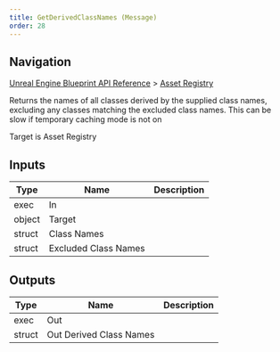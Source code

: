 ```yaml
---
title: GetDerivedClassNames (Message)
order: 28
---
```

## Navigation

[Unreal Engine Blueprint API Reference](https://dev.epicgames.com/documentation/en-us/unreal-engine/BlueprintAPI) > [Asset Registry](https://dev.epicgames.com/documentation/en-us/unreal-engine/BlueprintAPI/AssetRegistry)

Returns the names of all classes derived by the supplied class names, excluding any classes matching the excluded class names. This can be slow if temporary caching mode is not on

Target is Asset Registry

## Inputs

| Type | Name | Description |
| --- | --- | --- |
| exec | In |  |
| object | Target |  |
| struct | Class Names |  |
| struct | Excluded Class Names |  |

## Outputs

| Type | Name | Description |
| --- | --- | --- |
| exec | Out |  |
| struct | Out Derived Class Names |  |
